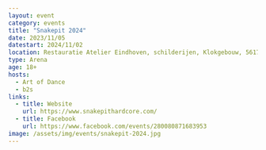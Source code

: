 ```yaml
---
layout: event
category: events
title: "Snakepit 2024"
date: 2023/11/05
datestart: 2024/11/02
location: Restauratie Atelier Eindhoven, schilderijen, Klokgebouw, 5617 AC Eindhoven, Nederland
type: Arena
age: 18+
hosts:
  - Art of Dance
  - b2s
links:
  - title: Website
    url: https://www.snakepithardcore.com/
  - title: Facebook
    url: https://www.facebook.com/events/280080871683953
image: /assets/img/events/snakepit-2024.jpg
---
```

